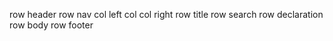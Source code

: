 row header
    row nav
        col left
            col 
        col right
    row title
    row search
    row declaration
row body
row footer